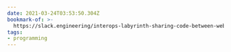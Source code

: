 ```yaml
---
date: 2021-03-24T03:53:50.304Z
bookmark-of: >-
  https://slack.engineering/interops-labyrinth-sharing-code-between-web-electron-apps/
tags:
- programming
---
```


